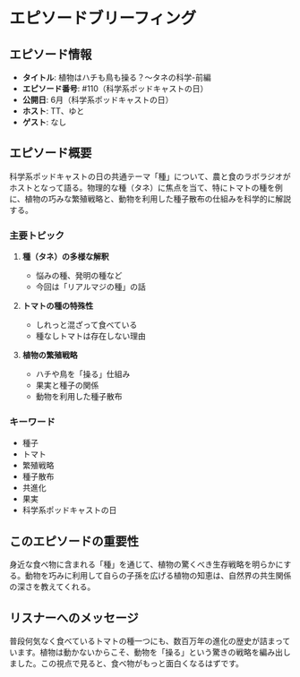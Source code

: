 # エピソードブリーフィング

## エピソード情報
- **タイトル**: 植物はハチも鳥も操る？〜タネの科学-前編
- **エピソード番号**: #110（科学系ポッドキャストの日）
- **公開日**: 6月（科学系ポッドキャストの日）
- **ホスト**: TT、ゆと
- **ゲスト**: なし

## エピソード概要

科学系ポッドキャストの日の共通テーマ「種」について、農と食のラボラジオがホストとなって語る。物理的な種（タネ）に焦点を当て、特にトマトの種を例に、植物の巧みな繁殖戦略と、動物を利用した種子散布の仕組みを科学的に解説する。

### 主要トピック
1. **種（タネ）の多様な解釈**
   - 悩みの種、発明の種など
   - 今回は「リアルマジの種」の話

2. **トマトの種の特殊性**
   - しれっと混ざって食べている
   - 種なしトマトは存在しない理由

3. **植物の繁殖戦略**
   - ハチや鳥を「操る」仕組み
   - 果実と種子の関係
   - 動物を利用した種子散布

### キーワード
- 種子
- トマト
- 繁殖戦略
- 種子散布
- 共進化
- 果実
- 科学系ポッドキャストの日

## このエピソードの重要性

身近な食べ物に含まれる「種」を通じて、植物の驚くべき生存戦略を明らかにする。動物を巧みに利用して自らの子孫を広げる植物の知恵は、自然界の共生関係の深さを教えてくれる。

## リスナーへのメッセージ

普段何気なく食べているトマトの種一つにも、数百万年の進化の歴史が詰まっています。植物は動かないからこそ、動物を「操る」という驚きの戦略を編み出しました。この視点で見ると、食べ物がもっと面白くなるはずです。